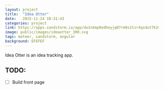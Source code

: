 ```yaml
---
layout: project
title:  "Idea Otter"
date:   2015-11-24 10:31:43
categories: project
link: https://apps.sandstorm.io/app/du1nkmp0edheyjq07rm8s1tzr4qs4ut7k24vc2ps0vzm30zp77y0
image: public/images/ideaotter_300.svg
tags: meteor, sandstorm, angular
background: EFEFEF
---
```

Idea Otter is an idea tracking app.

## TODO:

* [ ] Build front page
